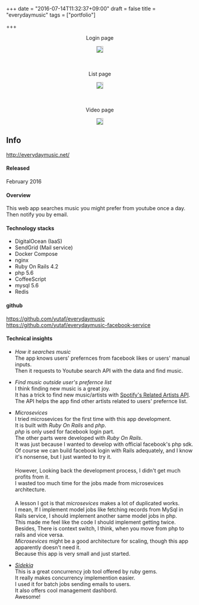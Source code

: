 +++
date = "2016-07-14T11:32:37+09:00"
draft = false
title = "everydaymusic"
tags = ["portfolio"]

+++

<!--more-->

<p style="text-align: center;">Login page</p>
<p style="text-align: center;"><img src="/images/everydaymusic/everydaymusic_01.png" class="image" style="border: 1px solid rgba(0, 0, 0, 0.3);"></p>
　  
<p style="text-align: center;">List page</p>
<p style="text-align: center;"><img src="/images/everydaymusic/everydaymusic_02.png" class="image" style="border: 1px solid rgba(0, 0, 0, 0.3);"></p>
　  
<p style="text-align: center;">Video page</p>
<p style="text-align: center;"><img src="/images/everydaymusic/everydaymusic_03.png" class="image" style="border: 1px solid rgba(0, 0, 0, 0.3);"></p>

## Info

<http://everydaymusic.net/>

#### Released
February 2016

#### Overview  
This web app searches music you might prefer from youtube once a day.  
Then notify you by email.  

#### Technology stacks

- DigitalOcean (IaaS)
- SendGrid (Mail service)
- Docker Compose
- nginx
- Ruby On Rails 4.2
- php 5.6
- CoffeeScript
- mysql 5.6
- Redis

#### github

<https://github.com/yutaf/everydaymusic>  
<https://github.com/yutaf/everydaymusic-facebook-service>  

#### Technical insights

- *How it searches music*  
The app knows users' prefernces from facebook likes or users' manual inputs.  
Then it requests to Youtube search API with the data and find music.  

- *Find music outside user's prefernce list*  
I think finding new music is a great joy.  
It has a trick to find new music/artists with [Spotify's Related Artists API](https://developer.spotify.com/web-api/get-related-artists/).  
The API helps the app find other artists related to users' prefernce list.  

- *Microsevices*  
I tried microsevices for the first time with this app development.  
It is built with *Ruby On Rails* and *php*.  
*php* is only used for facebook login part.  
The other parts were developed with *Ruby On Rails*.  
It was just because I wanted to develop with official facebook's php sdk.  
Of course we can build facebook login with Rails adequately, and I know it's nonsense, but I just wanted to try it.  
　  
However, Looking back the development process, I didn't get much profits from it.  
I wasted too much time for the jobs made from microsevices architecture.  
　  
A lesson I got is that *microsevices* makes a lot of duplicated works.  
I mean, If I implement model jobs like fetching records from MySql in Rails service, I should implement another same model jobs in php.  
This made me feel like the code I should implement getting twice.  
Besides, There is context switch, I think, when you move from php to rails and vice versa.  
*Microsevices* might be a good architecture for scaling, though this app apparently doesn't need it.  
Because this app is very small and just started.  

- *[Sidekiq](http://sidekiq.org/)*  
This is a great concurrency job tool offered by ruby gems.  
It really makes concurrency implemention easier.  
I used it for batch jobs sending emails to users.  
It also offers cool management dashbord.  
Awesome!  

